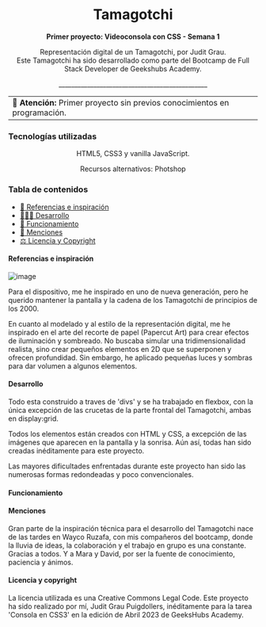 


<h1 align="center"> Tamagotchi</h1>


__<p align="center">Primer proyecto: Videoconsola con CSS - Semana 1</p>__

<p align="center">Representación digital de un Tamagotchi, por Judit Grau.
<br>
Este Tamagotchi ha sido desarrollado como parte del Bootcamp de Full Stack Developer de Geekshubs Academy.</p>
<p align="center">_______________________________________________</p>

<table>
<tr>
<td><b>🔴 Atención:</b> Primer proyecto sin previos conocimientos en programación.
</td>
</tr>
</table> 

### Tecnologías utilizadas

<p align="center">HTML5, CSS3 y vanilla JavaScript.</p>
<p align="center"> Recursos alternativos: Photshop </p>

### Tabla de contenidos

- [🎨 Referencias e inspiración ](#referencias)
- [👩🏻‍💻 Desarrollo ](#desarrollo)
- [🤖 Funcionamiento](#funcionamiento)
- [📢 Menciones](#menciones)
- [⚖️ Licencia y Copyright](#licencia-y-copyright)

#### Referencias e inspiración
![image](../Tamagotchi/img/Inspiracion.jpg)

Para el dispositivo, me he inspirado en uno de nueva generación, pero he querido mantener la pantalla y la cadena de los Tamagotchi de principios de los 2000. 

En cuanto al modelado y al estilo de la representación digital, me he inspirado en el arte del recorte de papel (Papercut Art) para crear efectos de iluminación y sombreado. No buscaba simular una tridimensionalidad realista, sino crear pequeños elementos en 2D que se superponen y ofrecen profundidad. Sin embargo, he aplicado pequeñas luces y sombras para dar volumen a algunos elementos.

#### Desarrollo 
Todo esta construido a traves de 'divs' y se ha trabajado en flexbox, con la única excepción de las crucetas de la parte frontal del Tamagotchi, ambas en display:grid.

Todos los elementos están creados con HTML y CSS, a excepción de las imágenes que aparecen en la pantalla y la sonrisa. Aún así, todas han sido creadas inéditamente para este proyecto.

Las mayores dificultades enfrentadas durante este proyecto han sido las numerosas formas redondeadas y poco convencionales.

#### Funcionamiento

#### Menciones
Gran parte de la inspiración técnica para el desarrollo del Tamagotchi nace de las tardes en Wayco Ruzafa, con mis compañeros del bootcamp, donde la lluvia de ideas, la colaboración y el trabajo en grupo es una constante. Gracias a todos. 
Y a Mara y David, por ser la fuente de conocimiento, paciencia y ánimos.


#### Licencia y copyright
La licencia utilizada es una Creative Commons Legal Code.
Este proyecto ha sido realizado por mí, Judit Grau Puigdollers, inéditamente para la tarea 'Consola en CSS3' en la edición de Abril 2023 de GeeksHubs Academy.





